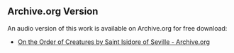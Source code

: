 ## Archive.org Version

An audio version of this work is available on Archive.org for free download:

* [On the Order of Creatures by Saint Isidore of Seville - Archive.org](https://archive.org/details/on-the-order-of-creatures)
